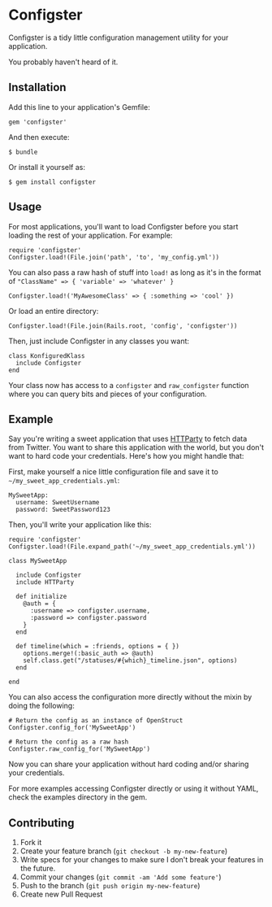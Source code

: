 # Configster

Configster is a tidy little configuration management utility for your application.

You probably haven't heard of it.

## Installation

Add this line to your application's Gemfile:

    gem 'configster'

And then execute:

    $ bundle

Or install it yourself as:

    $ gem install configster

## Usage

For most applications, you'll want to load Configster before you start loading the rest of your application.  For example:

    require 'configster'
    Configster.load!(File.join('path', 'to', 'my_config.yml'))
    
You can also pass a raw hash of stuff into `load!` as long as it's in the format of `"ClassName" => { 'variable' => 'whatever' }`

    Configster.load!('MyAwesomeClass' => { :something => 'cool' })
    
Or load an entire directory:

    Configster.load!(File.join(Rails.root, 'config', 'configster'))

Then, just include Configster in any classes you want:

    class KonfiguredKlass
      include Configster
    end
    
Your class now has access to a `configster` and `raw_configster` function where you can query bits and pieces of your configuration.

## Example

Say you're writing a sweet application that uses [HTTParty](https://github.com/jnunemaker/httparty) to fetch data from Twitter.  You want to share this application with the world, but you don't want to hard code your credentials.  Here's how you might handle that:

First, make yourself a nice little configuration file and save it to `~/my_sweet_app_credentials.yml`:

    MySweetApp:
      username: SweetUsername
      password: SweetPassword123
      
Then, you'll write your application like this:

    require 'configster'
    Configster.load!(File.expand_path('~/my_sweet_app_credentials.yml'))
    
    class MySweetApp

      include Configster
      include HTTParty
      
      def initialize
        @auth = {
          :username => configster.username,
          :password => configster.password
        }
      end
      
      def timeline(which = :friends, options = { })
        options.merge!(:basic_auth => @auth)
        self.class.get("/statuses/#{which}_timeline.json", options)
      end
      
    end
    
You can also access the configuration more directly without the mixin by doing the following:
    
    # Return the config as an instance of OpenStruct
    Configster.config_for('MySweetApp')
    
    # Return the config as a raw hash
    Configster.raw_config_for('MySweetApp')
    
Now you can share your application without hard coding and/or sharing your credentials.

For more examples accessing Configster directly or using it without YAML, check the examples directory in the gem.

## Contributing

1. Fork it
2. Create your feature branch (`git checkout -b my-new-feature`)
3. Write specs for your changes to make sure I don't break your features in the future.
4. Commit your changes (`git commit -am 'Add some feature'`)
5. Push to the branch (`git push origin my-new-feature`)
6. Create new Pull Request
